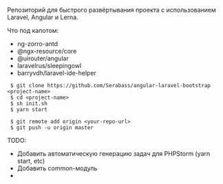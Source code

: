 Репозиторий для быстрого развёртывания проекта с использованием Laravel, Angular и Lerna.

Что под капотом:
 * ng-zorro-antd
 * @ngx-resource/core
 * @uirouter/angular
 * laravelrus/sleepingowl
 * barryvdh/laravel-ide-helper

```
 $ git clone https://github.com/Serabass/angular-laravel-bootstrap <project-name>
 $ cd <project-name>
 $ sh init.sh
 $ yarn start
 
 $ git remote add origin <your-repo-url>
 $ git push -u origin master
```

TODO:
* Добавить автоматическую генерацию задач для PHPStorm (yarn start, etc)
* Добавить common-модуль
* 
